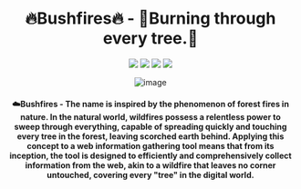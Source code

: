 <div align=center>
 
 

# 🔥Bushfires🔥 - 🌲Burning through every tree.🌲

![](https://img.shields.io/badge/Language-Python-blue.svg)
![](https://img.shields.io/badge/Author-@面包狗-red.svg)
![](https://img.shields.io/badge/OpenSource-False-orange.svg)
![](https://img.shields.io/badge/Name-Bushfires-pink.svg)

![image](https://github.com/soryecker/KeeeeFuck/assets/46450756/2facf6be-51b4-4d9c-ab24-8970c7c1609a)


#### ☁️Bushfires - The name is inspired by the phenomenon of forest fires in nature. In the natural world, wildfires possess a relentless power to sweep through everything, capable of spreading quickly and touching every tree in the forest, leaving scorched earth behind. Applying this concept to a web information gathering tool means that from its inception, the tool is designed to efficiently and comprehensively collect information from the web, akin to a wildfire that leaves no corner untouched, covering every "tree" in the digital world.

</div>


